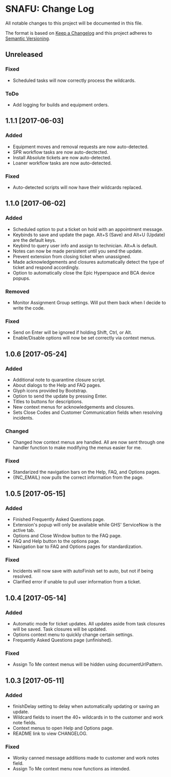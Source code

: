 # SNAFU: Change Log
All notable changes to this project will be documented in this file.

The format is based on [Keep a Changelog](http://keepachangelog.com/)
and this project adheres to [Semantic Versioning](http://semver.org/).

## Unreleased
### Fixed
- Scheduled tasks will now correctly process the wildcards.

### ToDo
- Add logging for builds and equipment orders.

## 1.1.1 [2017-06-03]
### Added
- Equipment moves and removal requests are now auto-detected.
- SPR workflow tasks are now auto-dectected.
- Install Absolute tickets are now auto-detected.
- Loaner workflow tasks are now auto-detected.

### Fixed
- Auto-detected scripts will now have their wildcards replaced.

## 1.1.0 [2017-06-02]
### Added
- Scheduled option to put a ticket on hold with an appointment message.
- Keybinds to save and update the page.  Alt+S (Save) and Alt+U (Update) are the default keys.
- Keybind to query user info and assign to technician.  Alt+A is default.
- Notes can now be made persistent until you send the update.
- Prevent extension from closing ticket when unassigned.
- Made acknowledgements and closures automatically detect the type of ticket and respond accordingly.
- Option to automatically close the Epic Hyperspace and BCA device popups.

### Removed
- Monitor Assignment Group settings.  Will put them back when I decide to write the code.

### Fixed
- Send on Enter will be ignored if holding Shift, Ctrl, or Alt.
- Enable/Disable options will now be set correctly via context menus.

## 1.0.6 [2017-05-24]
### Added
- Additional note to quarantine closure script.
- About dialogs to the Help and FAQ pages.
- Glyph icons provided by Bootstrap.
- Option to send the update by pressing Enter.
- Titles to buttons for descriptions.
- New context menus for acknowledgements and closures.
- Sets Close Codes and Customer Communication fields when resolving incidents.

### Changed
- Changed how context menus are handled.  All are now sent through one handler function to make modifying the menus easier for me.

### Fixed
- Standarized the navigation bars on the Help, FAQ, and Options pages.
- {INC_EMAIL} now pulls the correct information from the page.

## 1.0.5 [2017-05-15]
### Added
- Finished Frequently Asked Questions page.
- Extension's popup will only be available while GHS' ServiceNow is the active tab.
- Options and Close Window button to the FAQ page.
- FAQ and Help button to the options page.
- Navigation bar to FAQ and Options pages for standardization.

### Fixed
- Incidents will now save with autoFinish set to auto, but not if being resolved.
- Clarified error if unable to pull user information from a ticket.

## 1.0.4 [2017-05-14]
### Added
- Automatic mode for ticket updates. All updates aside from task closures will be saved.  Task closures will be updated.
- Options context menu to quickly change certain settings.
- Frequently Asked Questions page (unfinished).

### Fixed
- Assign To Me context menus will be hidden using documentUrlPattern.

## 1.0.3 [2017-05-11]
### Added
- finishDelay setting to delay when automatically updating or saving an update.
- Wildcard fields to insert the 40+ wildcards in to the customer and work note fields.
- Context menus to open Help and Options page.
- README link to view CHANGELOG.

### Fixed
- Wonky canned message additions made to customer and work notes field.
- Assign To Me context menu now functions as intended.
